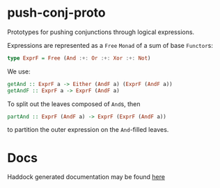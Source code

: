 # push-conj-proto

Prototypes for pushing conjunctions through logical expressions.

Expressions are represented as a `Free` `Monad` of a sum of base `Functor`s:

```haskell
type ExprF = Free (And :+: Or :+: Xor :+: Not)
```

We use:

```haskell
getAnd :: ExprF a -> Either (AndF a) (ExprF (AndF a))
getAndF :: ExprF a -> ExprF (AndF a)
```

To split out the leaves composed of `And`s, then

```haskell
partAnd :: ExprF (AndF a) -> ExprF (ExprF (AndF a))
```

to partition the outer expression on the `And`-filled leaves.


# Docs

Haddock generated documentation may be found [here](https://michaeljklein.github.io/push-conj-proto/)


